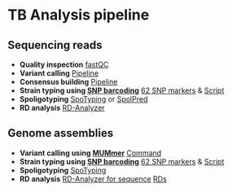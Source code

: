 TB Analysis pipeline
===

Sequencing reads
---
* **Quality inspection** [fastQC](http://www.bioinformatics.babraham.ac.uk/projects/fastqc/)
* **Variant calling** [Pipeline](https://github.com/xiaeryu/TB_pipeline/blob/master/VariantCalling.sh)
* **Consensus building** [Pipeline](https://github.com/xiaeryu/TB_pipeline/blob/master/VariantCalling.sh)
* **Strain typing using [SNP barcoding](http://www.nature.com/articles/ncomms5812)** [62 SNP markers](https://github.com/xiaeryu/TB_pipeline/blob/master/Scheme_62) & [Script](https://github.com/xiaeryu/TB_pipeline/blob/master/Barcoding.py)
* **Spoligotyping** [SpoTyping](https://github.com/xiaeryu/SpoTyping/releases/) or [SpolPred](http://pathogenseq.lshtm.ac.uk/spolpred)
* **RD analysis** [RD-Analyzer](https://github.com/xiaeryu/RD-Analyzer)

Genome assemblies
---
* **Variant calling using [MUMmer](http://mummer.sourceforge.net/)** [Command](https://github.com/xiaeryu/TB_pipeline/blob/master/VariantCalling_assembly.sh)
* **Strain typing using [SNP barcoding](http://www.nature.com/articles/ncomms5812)** [62 SNP markers](https://github.com/xiaeryu/TB_pipeline/blob/master/Scheme_62) & [Script](https://github.com/xiaeryu/TB_pipeline/blob/master/Barcoding_assembly.py)
* **Spoligotyping** [SpoTyping](https://github.com/xiaeryu/SpoTyping/releases/)
* **RD analysis** [RD-Analyzer for sequence](https://github.com/xiaeryu/TB_pipeline/blob/master/RD-Analyzer_assembly.py) [RDs](https://github.com/xiaeryu/RD-Analyzer/blob/master/RD-Analyzer.py)
